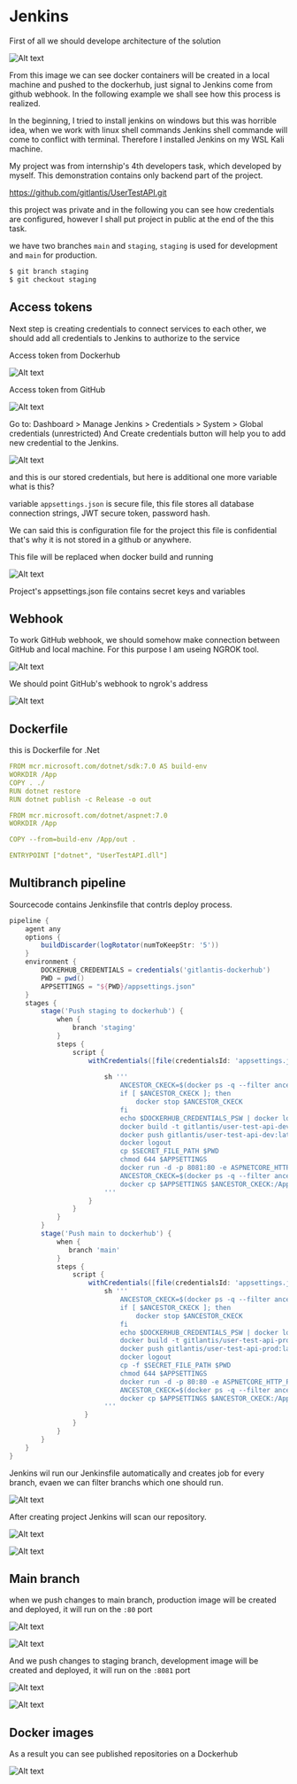 # Jenkins

First of all we should develope architecture of the solution

![Alt text](assets/image-9.png)

From this image we can see docker containers will be created in a local machine and pushed to the dockerhub, just signal to Jenkins come from github webhook.
In the following example we shall see how this process is realized.

In the beginning, I tried to install jenkins on windows but this was horrible idea, when we work with linux shell commands Jenkins shell commande will come to conflict with terminal. Therefore I installed Jenkins on my WSL Kali machine.

My project was from internship's 4th developers task, which developed by myself. This demonstration contains only backend part of the project.

https://github.com/gitlantis/UserTestAPI.git

this project was private and in the following you can see how credentials are configured, however I shall put project in public at the end of the this task.

we have two branches ```main``` and ```staging```, ```staging``` is used for development and ```main``` for production.

```bash
$ git branch staging
$ git checkout staging
```

## Access tokens
Next step is creating credentials to connect services to each other,
we should add all credentials to Jenkins to authorize to the service

Access token from Dockerhub

![Alt text](assets/image-1.png)

Access token from GitHub

![Alt text](assets/image-3.png)

Go to: Dashboard > Manage Jenkins > Credentials > System > Global credentials (unrestricted)
And Create credentials button will help you to add new credential to the Jenkins.

![Alt text](assets/image-10.png)

and this is our stored credentials, but here is additional one more variable what is this?

variable ```appsettings.json``` is secure file, this file stores all database connection strings, JWT secure token, password hash.

We can said this is configuration file for the project this file is confidential that's why it is not stored in a github or anywhere.

This file will be replaced when docker build and running

![Alt text](assets/image-2.png)

Project's appsettings.json file contains secret keys and variables

## Webhook
To work GitHub webhook, we should somehow make connection between GitHub and local machine.
For this purpose I am useing NGROK tool.

![Alt text](assets/image-17.png)

We should point GitHub's webhook to ngrok's address

![Alt text](assets/image-23.png)

## Dockerfile
this is Dockerfile for .Net

```yml
FROM mcr.microsoft.com/dotnet/sdk:7.0 AS build-env
WORKDIR /App
COPY . ./
RUN dotnet restore
RUN dotnet publish -c Release -o out

FROM mcr.microsoft.com/dotnet/aspnet:7.0
WORKDIR /App

COPY --from=build-env /App/out .

ENTRYPOINT ["dotnet", "UserTestAPI.dll"]
```

## Multibranch pipeline
Sourcecode contains Jenkinsfile that contrls deploy process.

```groovy
pipeline {
    agent any
    options {
        buildDiscarder(logRotator(numToKeepStr: '5'))
    }
    environment {
        DOCKERHUB_CREDENTIALS = credentials('gitlantis-dockerhub')
        PWD = pwd()
        APPSETTINGS = "${PWD}/appsettings.json"
    }
    stages {
        stage('Push staging to dockerhub') {
            when {
                branch 'staging'               
            }
            steps {
                script {
                    withCredentials([file(credentialsId: 'appsettings.json', variable: 'SECRET_FILE_PATH')]) {
                        
                        sh '''
                            ANCESTOR_CKECK=$(docker ps -q --filter ancestor=gitlantis/user-test-api-dev)
                            if [ $ANCESTOR_CKECK ]; then
                                docker stop $ANCESTOR_CKECK
                            fi
                            echo $DOCKERHUB_CREDENTIALS_PSW | docker login -u $DOCKERHUB_CREDENTIALS_USR --password-stdin
                            docker build -t gitlantis/user-test-api-dev:latest -f Dockerfile .
                            docker push gitlantis/user-test-api-dev:latest 
                            docker logout
                            cp $SECRET_FILE_PATH $PWD   
                            chmod 644 $APPSETTINGS
                            docker run -d -p 8081:80 -e ASPNETCORE_HTTP_PORT=http://+:5000 gitlantis/user-test-api-dev:latest
                            ANCESTOR_CKECK=$(docker ps -q --filter ancestor=gitlantis/user-test-api-dev:latest)
                            docker cp $APPSETTINGS $ANCESTOR_CKECK:/App/appsettings.json
                        '''
                    }
                }
            }
        }
        stage('Push main to dockerhub') {
            when {
               branch 'main'               
            }
            steps {
                script {
                    withCredentials([file(credentialsId: 'appsettings.json', variable: 'SECRET_FILE_PATH')]) {
                        sh '''
                            ANCESTOR_CKECK=$(docker ps -q --filter ancestor=gitlantis/user-test-api-prod)
                            if [ $ANCESTOR_CKECK ]; then
                                docker stop $ANCESTOR_CKECK
                            fi
                            echo $DOCKERHUB_CREDENTIALS_PSW | docker login -u $DOCKERHUB_CREDENTIALS_USR --password-stdin
                            docker build -t gitlantis/user-test-api-prod:latest -f Dockerfile . 
                            docker push gitlantis/user-test-api-prod:latest 
                            docker logout
                            cp -f $SECRET_FILE_PATH $PWD
                            chmod 644 $APPSETTINGS
                            docker run -d -p 80:80 -e ASPNETCORE_HTTP_PORT=http://+:5000 gitlantis/user-test-api-prod:latest
                            ANCESTOR_CKECK=$(docker ps -q --filter ancestor=gitlantis/user-test-api-prod:latest)
                            docker cp $APPSETTINGS $ANCESTOR_CKECK:/App/appsettings.json
                        '''
                   }
                }
            }
        }        
    }
}
```
Jenkins wil run our Jenkinsfile automatically and creates job for every branch, evaen we can filter branchs which one should run.

![Alt text](assets/image-11.png)

After creating project Jenkins will scan our repository.

![Alt text](assets/image-16.png)

![Alt text](assets/image-13.png)

## Main branch
when we push changes to main branch, production image will be created and deployed, it will run on the ```:80``` port

![Alt text](assets/image-18.png)

![Alt text](assets/image-19.png)

And we push changes to staging branch, development image will be created and deployed, it will run on the ```:8081``` port

![Alt text](assets/image.png)

![Alt text](assets/image-21.png)

## Docker images
As a result you can see published repositories on a Dockerhub

![Alt text](assets/image-22.png)